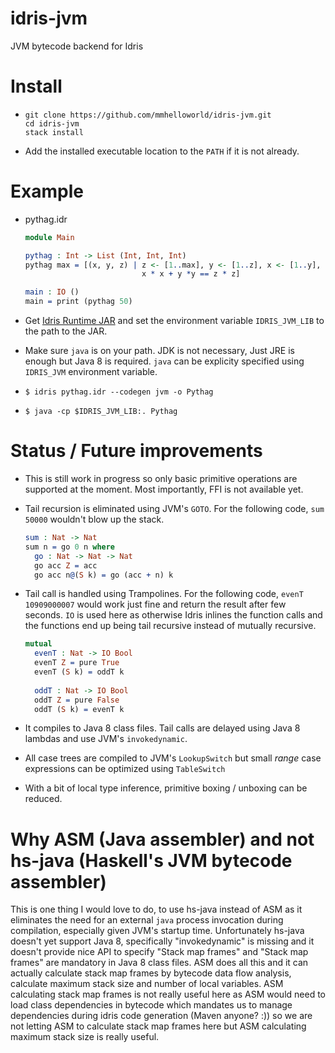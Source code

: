 idris-jvm
=========

JVM bytecode backend for Idris

Install
=======

*   ```
    git clone https://github.com/mmhelloworld/idris-jvm.git
    cd idris-jvm
    stack install
    ```
* Add the installed executable location to the `PATH` if it is not already.

Example
=======

* pythag.idr

    ```idris
    module Main
    
    pythag : Int -> List (Int, Int, Int)
    pythag max = [(x, y, z) | z <- [1..max], y <- [1..z], x <- [1..y],
                              x * x + y *y == z * z]
    
    main : IO ()
    main = print (pythag 50)
    ```

* Get [Idris Runtime JAR](https://github.com/mmhelloworld/idrisjvm-runtime/releases/download/1.0-SNAPSHOT/idrisjvm-runtime-1.0-SNAPSHOT.jar) and set the environment variable `IDRIS_JVM_LIB` to the path to the JAR.
* Make sure `java` is on your path. JDK is not necessary, Just JRE is enough but Java 8 is required. `java` can be explicity specified using `IDRIS_JVM` environment variable.
* `$ idris pythag.idr --codegen jvm -o Pythag`
* `$ java -cp $IDRIS_JVM_LIB:. Pythag`
       
Status / Future improvements
============================

* This is still work in progress so only basic primitive operations are supported at the moment. Most importantly, FFI is not available yet.
* Tail recursion is eliminated using JVM's `GOTO`. For the following code, `sum 50000` wouldn't blow up the stack.
    ```idris
    sum : Nat -> Nat
    sum n = go 0 n where
      go : Nat -> Nat -> Nat
      go acc Z = acc
      go acc n@(S k) = go (acc + n) k
    ```
* Tail call is handled using Trampolines. For the following code, `evenT 10909000007` would work just fine and return the result after few seconds. `IO` is used here as otherwise Idris inlines the function calls and the functions end up being tail recursive instead of mutually recursive.
    ```idris
    mutual
      evenT : Nat -> IO Bool
      evenT Z = pure True
      evenT (S k) = oddT k
      
      oddT : Nat -> IO Bool
      oddT Z = pure False
      oddT (S k) = evenT k
    ```

* It compiles to Java 8 class files. Tail calls are delayed using Java 8 lambdas and use JVM's `invokedynamic`.
* All case trees are compiled to JVM's `LookupSwitch` but small *range* case expressions can be optimized using `TableSwitch`
* With a bit of local type inference, primitive boxing / unboxing can be reduced.

Why ASM (Java assembler) and not hs-java (Haskell's JVM bytecode assembler)
===========================================================================
This is one thing I would love to do, to use hs-java instead of ASM as it eliminates the need for an external `java` process invocation during compilation, especially given JVM's startup time. Unfortunately hs-java doesn't yet support Java 8, specifically "invokedynamic" is missing and it doesn't provide nice API to specify "Stack map frames" and "Stack map frames" are mandatory in Java 8 class files. ASM does all this and it can actually calculate stack map frames by bytecode data flow analysis, calculate maximum stack size and number of local variables. ASM calculating stack map frames is not really useful here as ASM would need to load class dependencies in bytecode which mandates us to manage dependencies during idris code generation (Maven anyone? :)) so we are not letting ASM to calculate stack map frames here but ASM calculating maximum stack size is really useful. 
